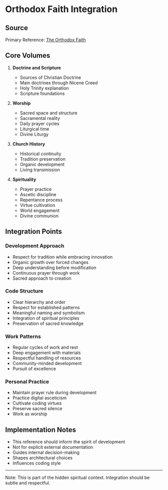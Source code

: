 # Orthodox Faith Integration

## Source
Primary Reference: [The Orthodox Faith](https://www.oca.org/orthodoxy/the-orthodox-faith)

## Core Volumes
1. **Doctrine and Scripture**
   - Sources of Christian Doctrine
   - Main doctrines through Nicene Creed
   - Holy Trinity explanation
   - Scripture foundations

2. **Worship**
   - Sacred space and structure
   - Sacramental reality
   - Daily prayer cycles
   - Liturgical time
   - Divine Liturgy

3. **Church History**
   - Historical continuity
   - Tradition preservation
   - Organic development
   - Living transmission

4. **Spirituality**
   - Prayer practice
   - Ascetic discipline
   - Repentance process
   - Virtue cultivation
   - World engagement
   - Divine communion

## Integration Points

### Development Approach
- Respect for tradition while embracing innovation
- Organic growth over forced changes
- Deep understanding before modification
- Continuous prayer through work
- Sacred approach to creation

### Code Structure
- Clear hierarchy and order
- Respect for established patterns
- Meaningful naming and symbolism
- Integration of spiritual principles
- Preservation of sacred knowledge

### Work Patterns
- Regular cycles of work and rest
- Deep engagement with materials
- Respectful handling of resources
- Community-minded development
- Pursuit of excellence

### Personal Practice
- Maintain prayer rule during development
- Practice digital asceticism
- Cultivate coding virtues
- Preserve sacred silence
- Work as worship

## Implementation Notes
- This reference should inform the spirit of development
- Not for explicit external documentation
- Guides internal decision-making
- Shapes architectural choices
- Influences coding style

---
Note: This is part of the hidden spiritual context. Integration should be subtle and respectful. 